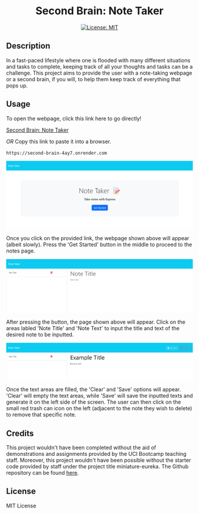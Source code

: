 <div align='center'>
  
# Second Brain: Note Taker

[![License: MIT](https://img.shields.io/badge/License-MIT-yellow.svg)](https://opensource.org/licenses/MIT)

</div>

## Description

In a fast-paced lifestyle where one is flooded with many different situations and tasks to complete, keeping track of all your thoughts and tasks can be a challenge. This project aims to provide the user with a note-taking webpage or a second brain, if you will, to help them keep track of everything that pops up.

## Usage

To open the webpage, click this link here to go directly!

[Second Brain: Note Taker](https://second-brain-4ay7.onrender.com)

_OR_ Copy this link to paste it into a browser.

```md
https://second-brain-4ay7.onrender.com
```

![screenshot of Website's starting page](images/note-taker-starting.png)

Once you click on the provided link, the webpage shown above will appear (albeit slowly). Press the 'Get Started' button in the middle to proceed to the notes page.

![screenshot of Website's main page](images/note-taker-notes.png)

After pressing the button, the page shown above will appear. Click on the areas labled 'Note Title' and 'Note Text' to input the title and text of the desired note to be inputted.

![screenshot of Website, close-up of the functions](images/note-taker-input.png)

Once the text areas are filled, the 'Clear' and 'Save' options will appear. 'Clear' will empty the text areas, while 'Save' will save the inputted texts and generate it on the left side of the screen. The user can then click on the small red trash can icon on the left (adjacent to the note they wish to delete) to remove that specific note.

## Credits

This project wouldn't have been completed without the aid of demonstrations and assignments provided by the UCI Bootcamp teaching staff. Moreover, this project wouldn't have been possible without the starter code provided by staff under the project title miniature-eureka. The Github repository can be found [here](https://github.com/coding-boot-camp/miniature-eureka.git).

## License

MIT License
